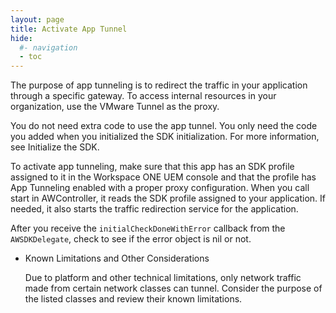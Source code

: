 ```yaml
---
layout: page
title: Activate App Tunnel
hide:
  #- navigation
  - toc
---
```


The purpose of app tunneling is to redirect the traffic in your application through a specific gateway. To access internal resources in your organization, use the VMware Tunnel as the proxy.

You do not need extra code to use the app tunnel. You only need the code you added when you initialized the SDK initialization. For more information, see Initialize the SDK.

To activate app tunneling, make sure that this app has an SDK profile assigned to it in the Workspace ONE UEM console and that the profile has App Tunneling enabled with a proper proxy configuration. When you call start in AWController, it reads the SDK profile assigned to your application. If needed, it also starts the traffic redirection service for the application.

After you receive the `initialCheckDoneWithError` callback from the `AWSDKDelegate`, check to see if the error object is nil or not.

* Known Limitations and Other Considerations
  
  Due to platform and other technical limitations, only network traffic made from certain network classes can tunnel. Consider the purpose of the listed classes and review their known limitations.
